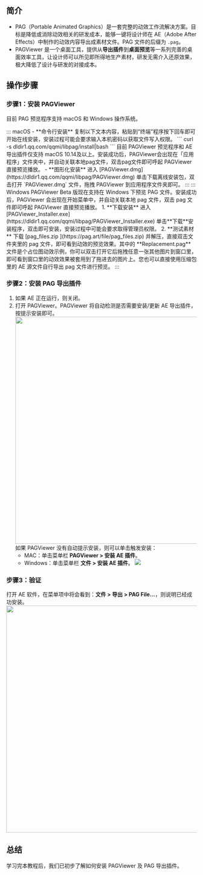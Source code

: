 ## 简介
- PAG（Portable Animated Graphics）是一套完整的动效工作流解决方案。目标是降低或消除动效相关的研发成本，能够一键将设计师在 AE（Adobe After Effects）中制作的动效内容导出成素材文件。PAG 文件的后缀为 `.pag`。
- PAGViewer 是一个桌面工具，提供从**导出插件**到**桌面预览**等一系列完善的桌面效率工具，让设计师可以所见即所得地生产素材，研发无需介入还原效果，极大降低了设计与研发的对接成本。

## 操作步骤
### 步骤1：安装 PAGViewer

目前 PAG 预览程序支持 macOS 和 Windows 操作系统。

<dx-tabs>
::: macOS
- **命令行安装**
复制以下文本内容，粘贴到“终端”程序按下回车即可开始在线安装，安装过程可能会要求输入本机密码以获取文件写入权限。
```
curl -s dldir1.qq.com/qqmi/libpag/install|bash
```
目前 PAGViewer 预览程序和 AE 导出插件仅支持 macOS 10.14及以上。安装成功后，PAGViewer会出现在「应用程序」文件夹中，并自动关联本地pag文件，双击pag文件即可呼起 PAGViewer 直接预览播放。
- **图形化安装**
进入 [PAGViewer.dmg](https://dldir1.qq.com/qqmi/libpag/PAGViewer.dmg) 单击下载离线安装包，双击打开 `PAGViewer.dmg` 文件，拖拽 PAGViewer 到应用程序文件夹即可。
:::
::: Windows
PAGViewer Beta 版现在支持在 Windows 下预览 PAG 文件。安装成功后，PAGViewer 会出现在开始菜单中，并自动关联本地 pag 文件，双击 pag 文件即可呼起 PAGViewer 直接预览播放。
1. **下载安装**
进入 [PAGViewer_Installer.exe](https://dldir1.qq.com/qqmi/libpag/PAGViewer_Installer.exe) 单击**下载**安装程序，双击即可安装，安装过程中可能会要求取得管理员权限。
2. **测试素材**
下载 [pag_files.zip ](https://pag.art/file/pag_files.zip) 并解压，直接双击文件夹里的 pag 文件，即可看到动效的预览效果。其中的 **Replacement.pag** 文件是个占位图动效示例，你可以双击打开它后拖拽任意一张其他图片到窗口里，即可看到窗口里的动效效果被套用到了拖进去的图片上。您也可以直接使用压缩包里的 AE 源文件自行导出 pag 文件进行预览。
:::
</dx-tabs>

### 步骤2：安装 PAG 导出插件
1. 如果 AE 正在运行，则关闭。
2. 打开 PAGViewer。PAGViewer 将自动检测是否需要安装/更新 AE 导出插件，按提示安装即可。
<img src="https://qcloudimg.tencent-cloud.cn/raw/9b59c1ecb9dee9a829079f1951f9a6ed.png" width=600/><br>
如果 PAGViewer 没有自动提示安装，则可以单击触发安装：
	- MAC：单击菜单栏 **PAGViewer > 安装 AE 插件**。
	- Windows：单击菜单栏 **文件 > 安装 AE 插件**。
![](https://qcloudimg.tencent-cloud.cn/raw/e8b5150eddd7448f0aceb15a40fdeb53.png)

### 步骤3：验证
打开 AE 软件，在菜单项中将会看到：**文件 > 导出 > PAG File...**，则说明已经成功安装。
<img src="https://qcloudimg.tencent-cloud.cn/raw/1bad72d88c73494ad10c764cd18a43b2.png" width=600/>

## 总结
学习完本教程后，我们已初步了解如何安装 PAGViewer 及 PAG 导出插件。
